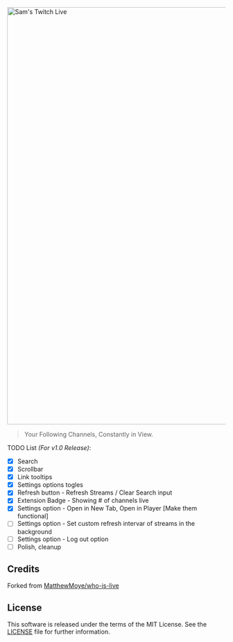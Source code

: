 <a href="https://github.com/yungsamd17/Twitch-Live">
	<img width="960" alt="Sam's Twitch Live" src="https://github.com/yungsamd17/Twitch-Live/assets/64147848/949efb02-8478-41f7-b65b-c72188db168f">
</a>

> Your Following Channels, Constantly in View.

TODO List _(For v1.0 Release)_:

- [x] Search
- [x] Scrollbar
- [x] Link tooltips
- [x] Settings options togles
- [x] Refresh button - Refresh Streams / Clear Search input
- [x] Extension Badge - Showing # of channels live
- [x] Settings option - Open in New Tab, Open in Player [Make them functional]
- [ ] Settings option - Set custom refresh intervar of streams in the background
- [ ] Settings option - Log out option
- [ ] Polish, cleanup

## Credits

Forked from [MatthewMoye/who-is-live](https://github.com/MatthewMoye/who-is-live)

## License

This software is released under the terms of the MIT License. See the [LICENSE](https://github.com/yungsamd17/Twitch-Live/blob/main/LICENSE) file for further information.